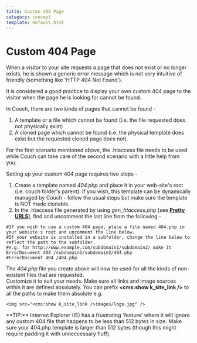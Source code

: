 ```yaml
---
title: Custom 404 Page
category: concept
template: default.html
---
```


# Custom 404 Page

When a visitor to your site requests a page that does not exist or no longer exists, he is shown a generic error message which is not very intuitive of friendly (something like 'HTTP 404 Not Found').

It is considered a good practice to display your own custom 404 page to the visitor when the page he is looking for cannot be found.

In Couch, there are two kinds of pages that cannot be found -

1.  A template or a file which cannot be found (i.e. the file requested does not physically exist)
2.  A cloned page which cannot be found (i.e. the physical template does exist but the requested cloned page does not).

For the first scenario mentioned above, the .htaccess file needs to be used while Couch can take care of the second scenario with a little help from you.

Setting up your custom 404 page requires two steps -

1.  Create a template named _404.php_ and place it in your web-site's root (i.e. couch folder's parent). If you wish, this template can be dynamically managed by Couch - follow the usual steps but make sure the template is NOT made clonable.
2.  In the .htaccess file generated by using *gen\_htaccess.php* \[see [**Pretty URLS**](../pretty-urls.html)\], find and uncomment the last line from the following -

```
#If you wish to use a custom 404 page, place a file named 404.php in your website's root and uncomment the line below.
#If your website is installed in a subfolder, change the line below to reflect the path to the subfolder.
#e.g. for http://www.example.com/subdomain1/subdomain2/ make it ErrorDocument 404 /subdomain1/subdomain2/404.php
#ErrorDocument 404 /404.php
```

The _404.php_ file you create above will now be used for all the kinds of non-existent files that are requested.<br/>
Customize it to suit your needs. Make sure all links and image sources within it are defined absolutely. You can prefix **&lt;cms:show k\_site\_link /&gt;** to all the paths to make them absolute e.g.

```
<img src="<cms:show k_site_link />images/logo.jpg" />
```

<p class="success">**TIP:** Internet Explorer (IE) has a frustrating 'feature' where it will ignore any custom 404 file that happens to be less than 512 bytes in size. Make sure your 404.php template is larger than 512 bytes (though this might require padding it with unneccessary fluff).</p>
